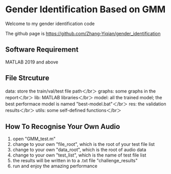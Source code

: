 # Gender Identification Based on GMM


Welcome to my gender identification code

The github page is https://github.com/Zhang-Yiqian/gender_identification


## Software Requirement 

MATLAB 2019 and above

## File Strcuture 

data: store the train/val/test file path＜/br＞
graphs: some graphs in the report＜/br＞
lib: MATLAB libraries＜/br＞
model: all the trained model; the best performace model is named "best-model.bat"＜/br＞
res: the validation results＜/br＞
utils: some self-defined functions＜/br＞

## How To Recognise Your Own Audio
1. open "GMM_test.m"
2. change to your own "file_root", which is the root of your test file list
3. change to your own "data_root", which is the root of audio data
4. change to your own "test_list", which is the name of test file list
5. the results will be written in to a .txt file "challenge_results"
6. run and enjoy the amazing performance




